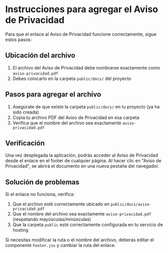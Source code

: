 # Instrucciones para agregar el Aviso de Privacidad

Para que el enlace al Aviso de Privacidad funcione correctamente, sigue estos pasos:

## Ubicación del archivo

1. El archivo del Aviso de Privacidad debe nombrarse exactamente como `aviso-privacidad.pdf`
2. Debes colocarlo en la carpeta `public/docs/` del proyecto

## Pasos para agregar el archivo

1. Asegúrate de que existe la carpeta `public/docs/` en tu proyecto (ya ha sido creada)
2. Copia tu archivo PDF del Aviso de Privacidad en esa carpeta
3. Verifica que el nombre del archivo sea exactamente `aviso-privacidad.pdf`

## Verificación

Una vez desplegada la aplicación, podrás acceder al Aviso de Privacidad desde el enlace en el footer de cualquier página. Al hacer clic en "Aviso de Privacidad", se abrirá el documento en una nueva pestaña del navegador.

## Solución de problemas

Si el enlace no funciona, verifica:

1. Que el archivo esté correctamente ubicado en `public/docs/aviso-privacidad.pdf`
2. Que el nombre del archivo sea exactamente `aviso-privacidad.pdf` (respetando mayúsculas/minúsculas)
3. Que la carpeta `public` esté correctamente configurada en tu servicio de hosting

Si necesitas modificar la ruta o el nombre del archivo, deberás editar el componente `Footer.jsx` y cambiar la ruta del enlace. 